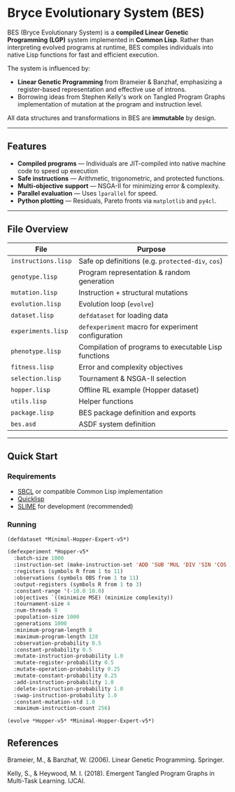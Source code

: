 # Bryce Evolutionary System (BES)

BES (Bryce Evolutionary System) is a **compiled Linear Genetic Programming (LGP)** system implemented in **Common Lisp**. Rather than interpreting evolved programs at runtime, BES compiles individuals into native Lisp functions for fast and efficient execution.

The system is influenced by:

- **Linear Genetic Programming** from Brameier & Banzhaf, emphasizing a register-based representation and effective use of introns.
- Borrowing ideas from Stephen Kelly's work on Tangled Program Graphs implementation of mutation at the program and instruction level.

All data structures and transformations in BES are **immutable** by design.

---

## Features

- **Compiled programs** — Individuals are JIT-compiled into native machine code to speed up execution
- **Safe instructions** — Arithmetic, trigonometric, and protected functions.
- **Multi-objective support** — NSGA-II for minimizing error & complexity.
- **Parallel evaluation** — Uses `lparallel` for speed.
- **Python plotting** — Residuals, Pareto fronts via `matplotlib` and `py4cl`.

---

## File Overview

| File              | Purpose                                                  |
|-------------------|----------------------------------------------------------|
| `instructions.lisp` | Safe op definitions (e.g. `protected-div`, `cos`)        |
| `genotype.lisp`     | Program representation & random generation               |
| `mutation.lisp`     | Instruction + structural mutations                       |
| `evolution.lisp`    | Evolution loop (`evolve`)                                |
| `dataset.lisp`      | `defdataset` for loading data                            |
| `experiments.lisp`  | `defexperiment` macro for experiment configuration       |
| `phenotype.lisp`    | Compilation of programs to executable Lisp functions     |
| `fitness.lisp`      | Error and complexity objectives                          |
| `selection.lisp`    | Tournament & NSGA-II selection                           |
| `hopper.lisp`       | Offline RL example (Hopper dataset)                      |
| `utils.lisp`        | Helper functions                                         |
| `package.lisp`      | BES package definition and exports                       |
| `bes.asd`           | ASDF system definition                                   |

---

## Quick Start

### Requirements

- [SBCL](http://www.sbcl.org/) or compatible Common Lisp implementation
- [Quicklisp](https://www.quicklisp.org/)
- [SLIME](https://common-lisp.net/project/slime/) for development (recommended)

### Running

```lisp
(defdataset *Minimal-Hopper-Expert-v5*)

(defexperiment *Hopper-v5*
  :batch-size 1000
  :instruction-set (make-instruction-set 'ADD 'SUB 'MUL 'DIV 'SIN 'COS 'LOG 'EXP)
  :registers (symbols R from 1 to 11) 
  :observations (symbols OBS from 1 to 11)
  :output-registers (symbols R from 1 to 3)
  :constant-range '(-10.0 10.0)
  :objectives `((minimize MSE) (minimize complexity))
  :tournament-size 4
  :num-threads 8
  :population-size 1000
  :generations 1000
  :minimum-program-length 8
  :maximum-program-length 128
  :observation-probability 0.5
  :constant-probability 0.5
  :mutate-instruction-probability 1.0
  :mutate-register-probability 0.5
  :mutate-operation-probability 0.25
  :mutate-constant-probability 0.25
  :add-instruction-probability 1.0
  :delete-instruction-probability 1.0
  :swap-instruction-probability 1.0
  :constant-mutation-std 1.0
  :maximum-instruction-count 256)

(evolve *Hopper-v5* *Minimal-Hopper-Expert-v5*)
```

## References

Brameier, M., & Banzhaf, W. (2006). Linear Genetic Programming. Springer.

Kelly, S., & Heywood, M. I. (2018). Emergent Tangled Program Graphs in Multi-Task Learning. IJCAI.
